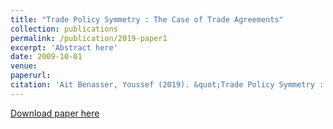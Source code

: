 ```yaml
---
title: "Trade Policy Symmetry : The Case of Trade Agreements"
collection: publications
permalink: /publication/2019-paper1
excerpt: 'Abstract here'
date: 2009-10-01
venue:
paperurl: 
citation: 'Ait Benasser, Youssef (2019). &quot;Trade Policy Symmetry : The Case of Trade Agreements&quot; <i>Working Paper</i>.'
---
```

[Download paper here](http://youssefaitb.github.io/files/paper1.pdf)
